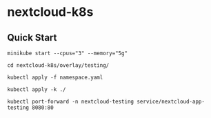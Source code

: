 # nextcloud-k8s

## Quick Start
```
minikube start --cpus="3" --memory="5g"
```

```
cd nextcloud-k8s/overlay/testing/
```

```
kubectl apply -f namespace.yaml
```

```
kubectl apply -k ./
```

```
kubectl port-forward -n nextcloud-testing service/nextcloud-app-testing 8080:80
```
